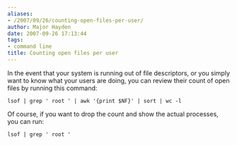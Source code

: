 ```yaml
---
aliases:
- /2007/09/26/counting-open-files-per-user/
author: Major Hayden
date: 2007-09-26 17:13:44
tags:
- command line
title: Counting open files per user
---
```


In the event that your system is running out of file descriptors, or you simply want to know what your users are doing, you can review their count of open files by running this command:

`lsof | grep ' root ' | awk '{print $NF}' | sort | wc -l`

Of course, if you want to drop the count and show the actual processes, you can run:

`lsof | grep ' root '`